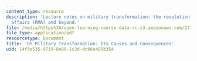 ```yaml
---
content_type: resource
description: 'Lecture notes on military transformation: the revolution in military
  affairs (RMA) and beyond.'
file: /media/https%3A/open-learning-course-data-rc.s3.amazonaws.com/17-462-innovation-in-military-organizations-fall-2005/14f3e53597198e801c2ddc66e485b354_lec10.pdf
file_type: application/pdf
resourcetype: Document
title: 'US Military Transformation: Its Causes and Consequences'
uid: 14f3e535-9719-8e80-1c2d-dc66e485b354
---
```

